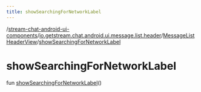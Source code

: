 ```yaml
---
title: showSearchingForNetworkLabel
---
```

/[stream-chat-android-ui-components](../../index.md)/[io.getstream.chat.android.ui.message.list.header](../index.md)/[MessageListHeaderView](index.md)/[showSearchingForNetworkLabel](showSearchingForNetworkLabel.md)  
  
  
  
# showSearchingForNetworkLabel  
fun [showSearchingForNetworkLabel](showSearchingForNetworkLabel.md)()

